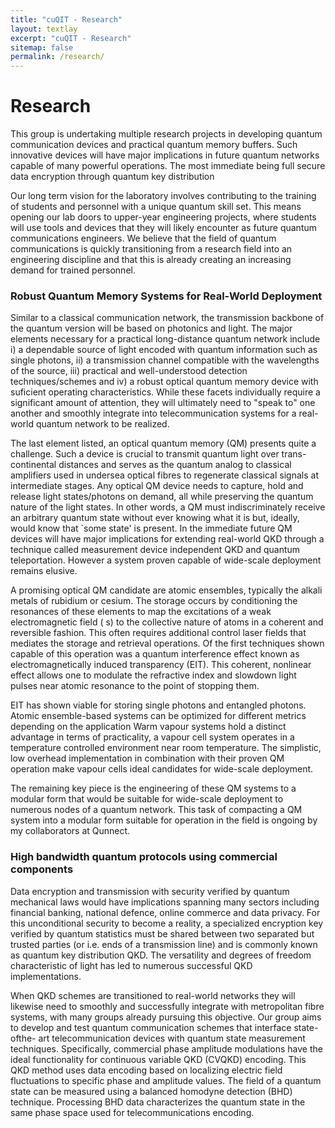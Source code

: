 ```yaml
---
title: "cuQIT - Research"
layout: textlay
excerpt: "cuQIT - Research"
sitemap: false
permalink: /research/
---
```


# Research

This group is undertaking multiple research projects in developing quantum communication devices and practical quantum memory buffers. Such innovative devices will have major implications in future quantum networks capable of many powerful operations.  The most immediate being full secure data encryption through quantum key distribution

Our long term vision for the laboratory involves contributing to the training of students and personnel with a unique quantum skill set. This means opening our lab doors to upper-year engineering projects, where students will use tools and devices that they will likely encounter as future quantum communications engineers. We believe that the field of quantum communications is quickly transitioning from a research field into an engineering discipline and that this is already creating an increasing demand for trained personnel.

### Robust Quantum Memory Systems for Real-World Deployment

Similar to a classical communication network, the transmission backbone of the quantum version will be based
on photonics and light. The major elements necessary for a practical long-distance quantum network include i) a
dependable source of light encoded with quantum information such as single photons, ii) a transmission channel
compatible with the wavelengths of the source, iii) practical and well-understood detection techniques/schemes
and iv) a robust optical quantum memory device with suficient operating characteristics. While these facets
individually require a significant amount of attention, they will ultimately need to "speak to" one another and
smoothly integrate into telecommunication systems for a real-world quantum network to be realized.

The last element listed, an optical quantum memory (QM) presents quite a challenge. Such a device is crucial to
transmit quantum light over trans-continental distances and serves as the quantum analog to classical amplifiers
used in undersea optical fibres to regenerate classical signals at intermediate stages. Any optical QM device needs
to capture, hold and release light states/photons on demand, all while preserving the quantum nature of the light
states. In other words, a QM must indiscriminately receive an arbitrary quantum state without ever knowing
what it is but, ideally, would know that `some state' is present. In the immediate future QM devices will have major implications for extending real-world
QKD through a technique called measurement device independent QKD and quantum teleportation.
However a system proven capable of wide-scale deployment remains elusive.

A promising optical QM candidate are atomic ensembles, typically the alkali metals of rubidium or cesium. The
storage occurs by conditioning the resonances of these elements to map the excitations of a weak electromagnetic
field ( s) to the collective nature of atoms in a coherent and reversible fashion. This often requires additional
control laser fields  that mediates the storage and retrieval operations. Of the first techniques shown
capable of this operation was a quantum interference effect known as electromagnetically induced transparency
(EIT). This coherent, nonlinear effect allows one to modulate the refractive index and slowdown light pulses
near atomic resonance to the point of stopping them.

EIT has shown viable for storing single photons and entangled photons. Atomic ensemble-based systems can be optimized for different metrics depending
on the application Warm vapour systems hold a distinct advantage in terms of practicality, a vapour cell system operates in a temperature
controlled environment near room temperature. The simplistic, low overhead implementation in combination
with their proven QM operation make vapour cells ideal candidates for wide-scale deployment.

The remaining key piece is the engineering of these QM systems to a modular form that would be suitable for
wide-scale deployment to numerous nodes of a quantum network. This task of compacting a QM system into
a modular form suitable for operation in the field is ongoing by my collaborators at Qunnect.

### High bandwidth quantum protocols using commercial components
Data encryption and transmission with security verified by quantum mechanical laws would have implications
spanning many sectors including financial banking, national defence, online commerce and data privacy. For this
unconditional security to become a reality, a specialized encryption key verified by quantum statistics must be
shared between two separated but trusted parties (or i.e. ends of a transmission line) and is commonly known
as quantum key distribution QKD. The versatility and degrees of freedom characteristic of light has led to
numerous successful QKD implementations.

When QKD schemes are transitioned to real-world networks they will likewise need to smoothly and successfully integrate with metropolitan fibre systems, with many groups already pursuing this objective. Our group aims to develop and test quantum communication schemes that interface state-ofthe-
art telecommunication devices with quantum state measurement techniques. Specifically, commercial phase amplitude modulations have the ideal functionality for continuous variable QKD (CVQKD) encoding. This QKD method uses data encoding based on localizing electric field  fluctuations to specific phase and amplitude values. The field of a quantum state can be measured using a balanced homodyne detection (BHD) technique. Processing BHD data characterizes the quantum state in the same phase space used for telecommunications encoding.
